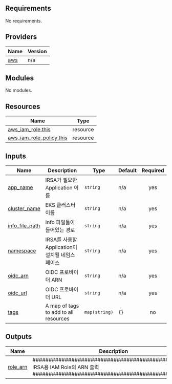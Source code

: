 <!-- BEGIN_TF_DOCS -->
## Requirements

No requirements.

## Providers

| Name | Version |
|------|---------|
| <a name="provider_aws"></a> [aws](#provider\_aws) | n/a |

## Modules

No modules.

## Resources

| Name | Type |
|------|------|
| [aws_iam_role.this](https://registry.terraform.io/providers/hashicorp/aws/latest/docs/resources/iam_role) | resource |
| [aws_iam_role_policy.this](https://registry.terraform.io/providers/hashicorp/aws/latest/docs/resources/iam_role_policy) | resource |

## Inputs

| Name | Description | Type | Default | Required |
|------|-------------|------|---------|:--------:|
| <a name="input_app_name"></a> [app\_name](#input\_app\_name) | IRSA가 필요한 Application 이름 | `string` | n/a | yes |
| <a name="input_cluster_name"></a> [cluster\_name](#input\_cluster\_name) | EKS 클러스터 이름 | `string` | n/a | yes |
| <a name="input_info_file_path"></a> [info\_file\_path](#input\_info\_file\_path) | Info 파일들이 들어있는 경로 | `string` | n/a | yes |
| <a name="input_namespace"></a> [namespace](#input\_namespace) | IRSA를 사용할 Application이 설치될 네임스페이스 | `string` | n/a | yes |
| <a name="input_oidc_arn"></a> [oidc\_arn](#input\_oidc\_arn) | OIDC 프로바이더 ARN | `string` | n/a | yes |
| <a name="input_oidc_url"></a> [oidc\_url](#input\_oidc\_url) | OIDC 프로바이더 URL | `string` | n/a | yes |
| <a name="input_tags"></a> [tags](#input\_tags) | A map of tags to add to all resources | `map(string)` | `{}` | no |

## Outputs

| Name | Description |
|------|-------------|
| <a name="output_role_arn"></a> [role\_arn](#output\_role\_arn) | ################################################## IRSA용 IAM Role의 ARN 출력 ################################################## |
<!-- END_TF_DOCS -->
